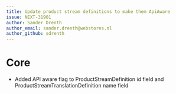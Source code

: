 ```yaml
---
title: Update product stream definitions to make them ApiAware
issue: NEXT-31901
author: Sander Drenth
author_email: sander.drenth@webstores.nl
author_github: sdrenth
---
```

# Core
* Added API aware flag to ProductStreamDefinition id field and ProductStreamTranslationDefinition name field
